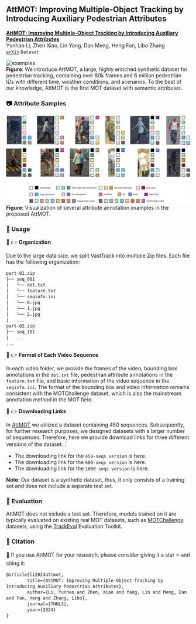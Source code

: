 ## AttMOT: Improving Multiple-Object Tracking by Introducing Auxiliary Pedestrian Attributes

[**AttMOT: Improving Multiple-Object Tracking by Introducing Auxiliary Pedestrian Attributes**](https://arxiv.org/abs/2308.07537) <br>
Yunhao Li, Zhen Xiao, Lin Yang, Dan Meng, Heng Fan, Libo Zhang <br>
[`arXiv`](https://arxiv.org/abs/2308.07537) `Dataset`

![examples](assets/examples.png) <br>
**Figure**: We introduce AttMOT, a large, highly enriched synthetic dataset for pedestrian tracking, containing over 80k frames and 6 million pedestrian IDs with different time, weather conditions, and scenarios. To the best of our knowledge, AttMOT is the first MOT dataset with semantic attributes.

### 📷 Attribute Samples
![samples](assets/samples.png) <br>
**Figure**: Visualization of several attribute annotation examples in the proposed AttMOT.

### 🚩 Usage
🔹 👉 **Organization**

Due to the large data size, we split VastTrack into multiple Zip files. Each file has the following organization:
``` text
part-01.zip
├── seq_001
│   └── det.txt
│   └── feature.txt
│   └── seqinfo.ini
│   └── 0.jpg
│   └── 1.jpg
│   └── 2.jpg
|   ...
part-02.zip
├── seq_101
|   ...
...
```

🔹 👉 **Format of Each Video Sequence**

In each video folder, we provide the frames of the video, bounding box annotations in the ```det.txt``` file, pedestrian attribute annotations in the ```feature.txt``` file, and basic information of the video sequence in the ```seqinfo.ini```. The format of the bounding box and video information remains consistent with the MOTChallenge dataset, which is also the mainstream annotation method in the MOT field.

🔹 👉 **Downloading Links**

In [AttMOT](https://arxiv.org/abs/2308.07537) we utilized a dataset containing 450 sequences. Subsequently, for further research purposes, we designed datasets with a larger number of sequences. Therefore, here we provide download links for three different versions of the dataset.：

- The downloading link for the ```450-seqs version``` is here.
- The downloading link for the ```600-seqs version``` is here.
- The downloading link for the ```1800-seqs version``` is here.

**Note**: Our dataset is a synthetic dataset, thus, it only consists of a training set and does not include a separate test set.

### 📏 Evaluation

AttMOT does not include a test set. Therefore, models trained on it are typically evaluated on existing real MOT datasets, such as [MOTChallenge](https://motchallenge.net/data/MOT17/) datasets, using the [TrackEval](https://github.com/JonathonLuiten/TrackEval) Evaluation Toolkit.

### 🎈 Citation
🙏 If you use AttMOT for your research, please consider giving it a star ⭐ and citing it:

``` text
@article{li2024attmot,
        title={AttMOT: Improving Multiple-Object Tracking by Introducing Auxiliary Pedestrian Attributes},
        author={Li, Yunhao and Zhen, Xiao and Yang, Lin and Meng, Dan and Fan, Heng and Zhang, Libo},
        journal={TNNLS},
        year={2024}
}
```
